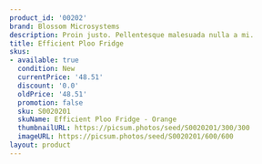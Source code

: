 ```yaml
---
product_id: '00202'
brand: Blossom Microsystems
description: Proin justo. Pellentesque malesuada nulla a mi.
title: Efficient Ploo Fridge
skus:
- available: true
  condition: New
  currentPrice: '48.51'
  discount: '0.0'
  oldPrice: '48.51'
  promotion: false
  sku: S0020201
  skuName: Efficient Ploo Fridge - Orange
  thumbnailURL: https://picsum.photos/seed/S0020201/300/300
  imageURL: https://picsum.photos/seed/S0020201/600/600
layout: product
---
```

